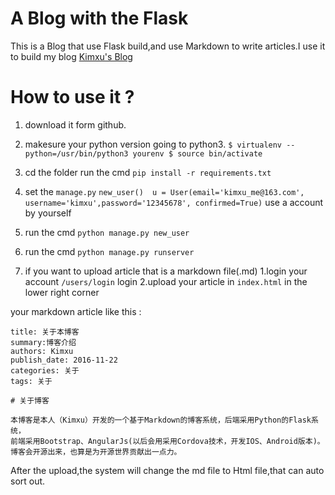 # A Blog with the Flask
This is a Blog that use Flask build,and use Markdown to write articles.I use it to build my blog [Kimxu's Blog](https://kimxu.herokuapp.com/)


# How to use it ?

1. download it form github.
2. makesure your python version going to python3.
`$ virtualenv --python=/usr/bin/python3 yourenv $ source bin/activate` 

3. cd the folder run the cmd `pip install -r requirements.txt`
4. set the `manage.py` `new_user()  u = User(email='kimxu_me@163.com', username='kimxu',password='12345678', confirmed=True)`
use a account by yourself
5. run the cmd `python manage.py new_user`
6. run the cmd `python manage.py runserver`
7. if you want to upload article that is a markdown file(.md) 
    1.login your account  `/users/login` login
    2.upload your article in `index.html` in the lower right corner

your markdown article like this :

```
title: 关于本博客
summary:博客介绍 
authors: Kimxu
publish_date: 2016-11-22
categories: 关于
tags: 关于

# 关于博客

本博客是本人（Kimxu）开发的一个基于Markdown的博客系统，后端采用Python的Flask系统，
前端采用Bootstrap、AngularJs(以后会用采用Cordova技术，开发IOS、Android版本)。
博客会开源出来，也算是为开源世界贡献出一点力。
```

After the upload,the system will change the md file to Html file,that can auto sort out.



